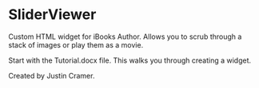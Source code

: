 SliderViewer
============

Custom HTML widget for iBooks Author. Allows you to scrub through a stack of images or play them as a movie.

Start with the Tutorial.docx file. This walks you through creating a widget.

Created by Justin Cramer.
